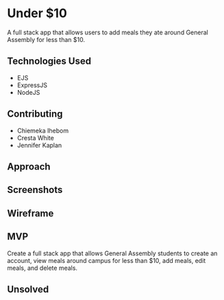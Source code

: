 # Under $10
A full stack app that allows users to add meals they ate around General Assembly for less than $10.

## Technologies Used
- EJS
- ExpressJS
- NodeJS

## Contributing 
- Chiemeka Ihebom
- Cresta White
- Jennifer Kaplan

## Approach

## Screenshots

## Wireframe

## MVP
Create a full stack app that allows General Assembly students to create an account, view meals around campus for less than $10, add meals, edit meals, and delete meals.

## Unsolved
